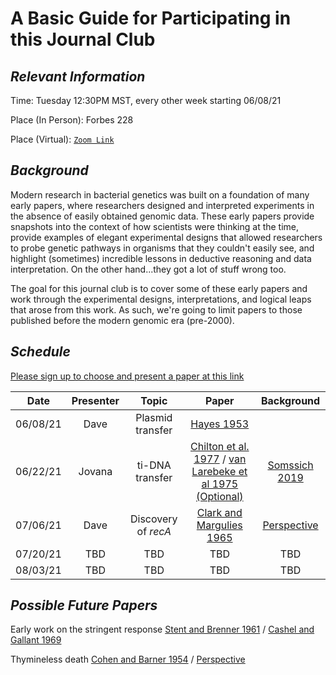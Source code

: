 # A Basic Guide for Participating in this Journal Club



## ***Relevant Information***

Time: Tuesday 12:30PM MST, every other week starting 06/08/21

Place (In Person): Forbes 228

Place (Virtual): [`Zoom Link`](https://arizona.zoom.us/j/82563962879)


## ***Background***

Modern research in bacterial genetics was built on a foundation of many early papers, where researchers designed and interpreted experiments in the absence of easily obtained genomic data. These early papers provide snapshots into the context of how scientists were thinking at the time, provide examples of elegant experimental designs that allowed researchers to probe genetic pathways in organisms that they couldn't easily see, and highlight (sometimes) incredible lessons in deductive reasoning and data interpretation. On the other hand...they got a lot of stuff wrong too.

The goal for this journal club is to cover some of these early papers and work through the experimental designs, interpretations, and logical leaps that arose from this work. As such, we're going to limit papers to those published before the modern genomic era (pre-2000). 

## ***Schedule***

[Please sign up to choose and present a paper at this link](https://docs.google.com/spreadsheets/d/1v8O0R3zjLTRd-7HiKxIXJlrYBnhSoIknWC9UaG0OjdU/edit?usp=sharing)

| Date          | Presenter   | Topic| Paper           |Background   |
|  :----:         |   :----:   |  :----:|   :----: |          :----:       |
| 06/08/21      | Dave        | Plasmid transfer|[Hayes 1953](https://arizona.box.com/s/5n4qqe5p8ck5p4dmv8fylhb1q7gqo9tn) |
| 06/22/21   | Jovana      | ti-DNA transfer|[Chilton et al. 1977](https://arizona.box.com/s/asolnz1h6grzbb7xafvg3tu6b6cbr6tx) / [van Larebeke et al 1975 (Optional)](https://arizona.box.com/s/vz2mqxv442ctflu30d85x043gsjp8zsv)       | [Somssich 2019](https://peerj.com/preprints/27556v2.pdf)  |
| 07/06/21   | Dave           | Discovery of _recA_| [Clark and Margulies 1965](https://www.ncbi.nlm.nih.gov/pmc/articles/PMC219534/)          | [Perspective](https://onlinelibrary.wiley.com/doi/abs/10.1002/bies.950180912)  |
| 07/20/21   | TBD           | TBD |TBD         | TBD |
| 08/03/21   | TBD           | TBD |TBD         | TBD |


## ***Possible Future Papers***

 

Early work on the stringent response [Stent and Brenner 1961](https://www.pnas.org/content/47/12/2005) / [Cashel and Gallant 1969](https://www.nature.com/articles/221838a0.pdf)

Thymineless death [Cohen and Barner 1954](https://www.pnas.org/content/40/10/885) / [Perspective](https://pubmed.ncbi.nlm.nih.gov/26097468/)

